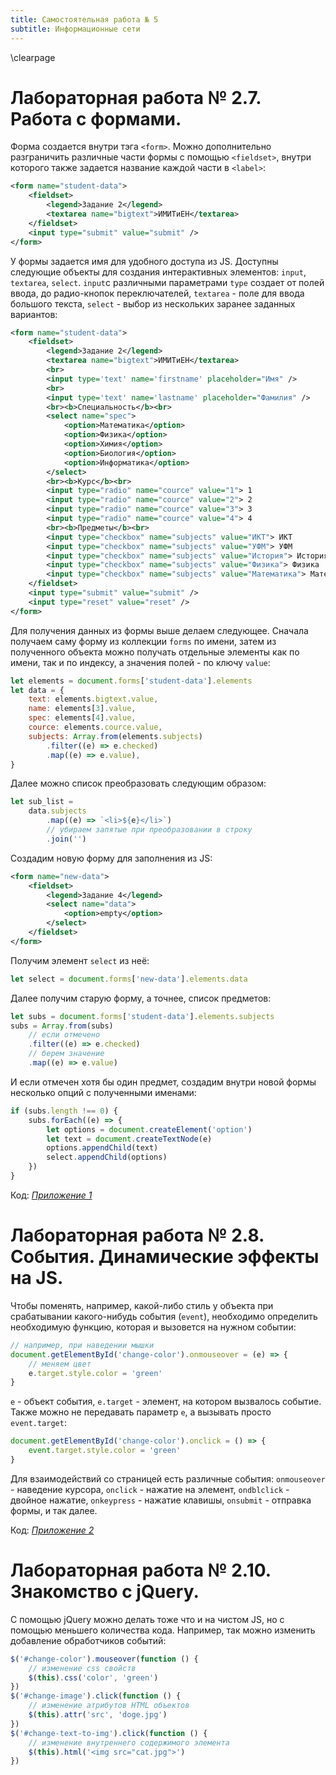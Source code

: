 ```yaml
---
title: Самостоятельная работа № 5
subtitle: Информационные сети
---
```

\clearpage

# Лабораторная работа № 2.7. Работа с формами.

Форма создается внутри тэга `<form>`. Можно дополнительно разграничить различные части формы с помощью `<fieldset>`, внутри которого также задается название каждой части в `<label>`:

```xml
<form name="student-data">
	<fieldset>
		<legend>Задание 2</legend>
		<textarea name="bigtext">ИМИТиЕН</textarea>
	</fieldset>
	<input type="submit" value="submit" />
</form>
```

У формы задается имя для удобного доступа из JS. Доступны следующие объекты для создания интерактивных элементов: `input`, `textarea`, `select`. `input`с различными параметрами `type` создает от полей ввода, до радио-кнопок переключателей, `textarea` - поле для ввода большого текста, `select` - выбор из нескольких заранее заданных вариантов:

```xml
<form name="student-data">
	<fieldset>
		<legend>Задание 2</legend>
		<textarea name="bigtext">ИМИТиЕН</textarea>
		<br>
		<input type='text' name='firstname' placeholder="Имя" />
		<br>
		<input type='text' name='lastname' placeholder="Фамилия" />
		<br><b>Специальность</b><br>
		<select name="spec">
			<option>Математика</option>
			<option>Физика</option>
			<option>Химия</option>
			<option>Биология</option>
			<option>Информатика</option>
		</select>
		<br><b>Курс</b><br>
		<input type="radio" name="cource" value="1"> 1
		<input type="radio" name="cource" value="2"> 2
		<input type="radio" name="cource" value="3"> 3
		<input type="radio" name="cource" value="4"> 4
		<br><b>Предметы</b><br>
		<input type="checkbox" name="subjects" value="ИКТ"> ИКТ
		<input type="checkbox" name="subjects" value="УФМ"> УФМ
		<input type="checkbox" name="subjects" value="История"> История
		<input type="checkbox" name="subjects" value="Физика"> Физика
		<input type="checkbox" name="subjects" value="Математика"> Математика
	</fieldset>
	<input type="submit" value="submit" />
	<input type="reset" value="reset" />
</form>
```

Для получения данных из формы выше делаем следующее. Сначала получаем саму форму из коллекции `forms` по имени, затем из полученного объекта можно получать отдельные элементы как по имени, так и по индексу, а значения полей - по ключу `value`:

```js
let elements = document.forms['student-data'].elements
let data = {
	text: elements.bigtext.value,
	name: elements[3].value,
	spec: elements[4].value,
	cource: elements.cource.value,
	subjects: Array.from(elements.subjects)
		.filter((e) => e.checked)
		.map((e) => e.value),
}
```

Далее можно список преобразовать следующим образом:

```js
let sub_list =
	data.subjects
		.map((e) => `<li>${e}</li>`)
		// убираем запятые при преобразовании в строку
		.join('')
```

Создадим новую форму для заполнения из JS:

```xml
<form name="new-data">
	<fieldset>
		<legend>Задание 4</legend>
		<select name="data">
			<option>empty</option>
		</select>
	</fieldset>
</form>
```

Получим элемент `select` из неё:

```js
let select = document.forms['new-data'].elements.data
```

Далее получим старую форму, а точнее, список предметов:

```js
let subs = document.forms['student-data'].elements.subjects
subs = Array.from(subs)
	// если отмечено
	.filter((e) => e.checked)
	// берем значение
	.map((e) => e.value)
```

И если отмечен хотя бы один предмет, создадим внутри новой формы несколько опций с полученными именами:

```js
if (subs.length !== 0) {
	subs.forEach((e) => {
		let options = document.createElement('option')
		let text = document.createTextNode(e)
		options.appendChild(text)
		select.appendChild(options)
	})
}
```

Код: [*Приложение 1*](#приложение-1)

# Лабораторная работа № 2.8. События. Динамические эффекты на JS.

Чтобы поменять, например, какой-либо стиль у объекта при срабатывании какого-нибудь события (`event`), необходимо определить необходимую функцию, которая и вызовется на нужном событии:

```js
// например, при наведении мышки
document.getElementById('change-color').onmouseover = (e) => {
	// меняем цвет
	e.target.style.color = 'green'
}
```

`e` - объект события, `e.target` - элемент, на котором вызвалось событие. Также можно не передавать параметр `e`, а вызывать просто `event.target`:

```js
document.getElementById('change-color').onclick = () => {
	event.target.style.color = 'green'
}
```

Для взаимодействий со страницей есть различные события: `onmouseover` - наведение курсора, `onclick` - нажатие на элемент, `ondblclick` - двойное нажатие, `onkeypress` - нажатие клавишы, `onsubmit` - отправка формы, и так далее.

Код: [*Приложение 2*](#приложение-2)

# Лабораторная работа № 2.10. Знакомство с jQuery.

С помощью jQuery можно делать тоже что и на чистом JS, но с помощью меньшего количества кода. Например, так можно изменить добавление обработчиков событий:

```js
$('#change-color').mouseover(function () {
	// изменение css свойств
	$(this).css('color', 'green')
})
$('#change-image').click(function () {
	// изменение атрибутов HTML объектов
	$(this).attr('src', 'doge.jpg')
})
$('#change-text-to-img').click(function () {
	// изменение внутреннего содержимого элемента
	$(this).html('<img src="cat.jpg">')
})
```
